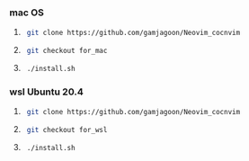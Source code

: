 ### mac OS

1. ```sh
	git clone https://github.com/gamjagoon/Neovim_cocnvim
	```
2. ```sh
	git checkout for_mac
	```
3. ```sh
	./install.sh
	```
### wsl Ubuntu 20.4
1. ```sh
	git clone https://github.com/gamjagoon/Neovim_cocnvim
	```
2. ```sh
	git checkout for_wsl
	```
3. ```sh
	./install.sh
	```
